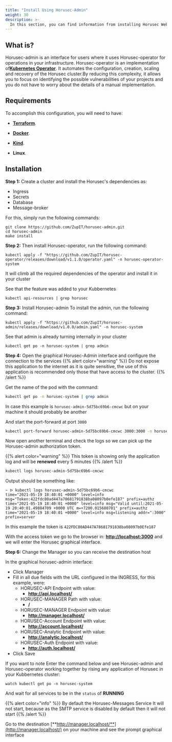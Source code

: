 ```yaml
---
title: "Install Using Horusec-Admin"
weight: 30
description: >-
  In this section, you can find information from installing Horusec Web application in a Kubbernetes cluster using Horusec-Admin.
---
```


## **What is?**

Horusec-admin is an interface for users where it uses Horusec-operator for operations in your infrastructure.
Horusec-operator is an implementation of[**Kubernetes Operator**](https://kubernetes.io/docs/concepts/extend-kubernetes/operator/). It automates the configuration, creation, scaling and recovery of the Horusec cluster.By reducing this complexity, it allows you to focus on identifying the possible vulnerabilities of your projects and you do not have to worry about the details of a manual implementation.

## **Requirements**

To accomplish this configuration, you will need to have:

* [**Terraform**](https://www.terraform.io/downloads.html).

* [**Docker**](https://docs.docker.com/get-docker/).

* [**Kind**](https://kind.sigs.k8s.io/docs/user/quick-start/).

* **Linux**.


## **Installation**

**Step 1:** Create a cluster and install the Horusec's dependencies as:
* Ingress
* Secrets
* Database
* Message-broker

For this, simply run the following commands:
```shell
git clone https://github.com/ZupIT/horusec-admin.git
cd horusec-admin
make install
```

**Step 2:** Then install Horusec-operator, run the following command:

```shell
kubectl apply -f "https://github.com/ZupIT/horusec-operator/releases/download/v1.1.0/operator.yaml" -n horusec-operator-system
```

It will climb all the required dependencies of the operator and install it in your cluster

See that the feature was added to your Kubbernetes
```shell
kubectl api-resources | grep horusec
```

**Step 3:** Install Horusec-admin
To install the admin, run the following command:

```shell
kubectl apply -f "https://github.com/ZupIT/horusec-admin/releases/download/v1.0.0/admin.yaml" -n horusec-system
```

See that admin is already turning internally in your cluster
```shell
kubectl get po -n horusec-system | grep admin
```

**Step 4:** Open the graphical Horusec-Admin interface and configure the connection to the services
{{% alert color="warning" %}}
Do not expose this application to the internet as it is quite sensitive, the use of this application is recommended only those that have access to the cluster.
{{% /alert %}}

Get the name of the pod with the command:
```bash
kubectl get po -n horusec-system | grep admin
```

In case this example is `horusec-admin-5d75bc69b6-cmcwc` but on your machine it should probably be another

And start the port-forward at port `3000`
```bash
kubectl port-forward horusec-admin-5d75bc69b6-cmcwc 3000:3000 -n horusec-system
```

Now open another terminal and check the logs so we can pick up the Horusec-admin authorization token.

{{% alert color="warning" %}}
This token is showing only the application log and will be **renewed** every 5 minutes
{{% /alert %}}

```bash
kubectl logs horusec-admin-5d75bc69b6-cmcwc
```

Output should be something like:
```text
~ ᐅ kubectl logs horusec-admin-5d75bc69b6-cmcwc
time="2021-05-19 18:40:01 +0000" level=info msg="Token:422fdc80ad447a78681791838ba08097b0efe187" prefix=authz
time="2021-05-19 18:40:01 +0000" level=info msg="Valid until:2021-05-19 20:40:01.49884709 +0000 UTC m=+7200.015680701" prefix=authz
time="2021-05-19 18:40:01 +0000" level=info msg=listening addr=":3000" prefix=server
```

In this example the token is `422FDC80AD447A78681791838ba08097b0Efe187`

With the access token we go to the browser in: [**http://localhost:3000**](http://localhost:3000) and we will enter the Horusec graphical interface.

**Step 6:** Change the Manager so you can receive the destination host

In the graphical horusec-admin interface:
* Click Manager
* Fill in all due fields with the URL configured in the INGRESS, for this example, were:
  * HORUSEC-API Endpoint with value:
    * **http://api.localhost/**
  * HORUSEC-MANAGER Path with value:
    * **/**
  * HORUSEC-MANAGER Endpoint with value:
    * **http://manager.localhost/**
  * HORUSEC-Account Endpoint with value:
    * **http://account.localhost/**
  * HORUSEC-Analytic Endpoint with value:
    * **http://analytic.localhost/**
  * HORUSEC-Auth Endpoint with value:
    * **http://auth.localhost/**
* Click Save


If you want to note Enter the command below and see Horusec-admin and Horusec-operator working together by rising any application of Horusec in your Kubbernetes cluster:

```
watch kubectl get po -n horusec-system
```

And wait for all services to be in the `status` of **RUNNING**

{{% alert color="info" %}}
By default the Horusec-Messages Service It will not start, because as the SMTP service is disabled by default then it will not start
{{% /alert %}}

Go to the destination [**http://manager.localhost/**](http://manager.localhost/) on your machine and see the prompt graphical interface
